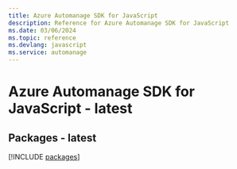 ```yaml
---
title: Azure Automanage SDK for JavaScript
description: Reference for Azure Automanage SDK for JavaScript
ms.date: 03/06/2024
ms.topic: reference
ms.devlang: javascript
ms.service: automanage
---
```

# Azure Automanage SDK for JavaScript - latest
## Packages - latest
[!INCLUDE [packages](automanage-index.md)]